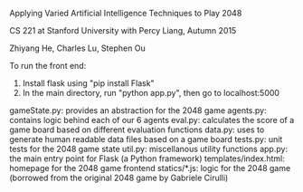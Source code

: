 Applying Varied Artificial Intelligence Techniques to Play 2048

CS 221 at Stanford University with Percy Liang, Autumn 2015

Zhiyang He, Charles Lu, Stephen Ou

To run the front end:
1) Install flask using "pip install Flask"
2) In the main directory, run "python app.py", then go to localhost:5000

gameState.py: provides an abstraction for the 2048 game
agents.py: contains logic behind each of our 6 agents
eval.py: calculates the score of a game board based on different evaluation functions
data.py: uses to generate human readable data files based on a game board
tests.py: unit tests for the 2048 game state
util.py: miscellanous utility functions
app.py: the main entry point for Flask (a Python framework)
templates/index.html: homepage for the 2048 game frontend
statics/*.js: logic for the 2048 game (borrowed from the original 2048 game by Gabriele Cirulli)
